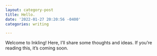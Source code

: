 ```yaml
---
layout: category-post
title: Hello.
date: '2022-01-27 20:20:56 -0400'
categories: writing

---
```

Welcome to Inkling! Here, I’ll share some thoughts and ideas. If you’re reading this, it’s coming soon.